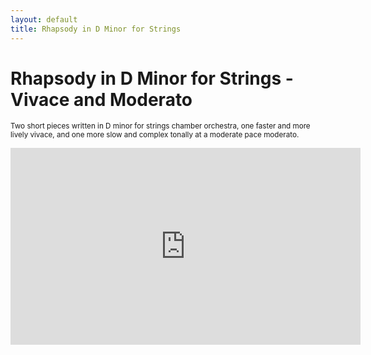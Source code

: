 ```yaml
---
layout: default
title: Rhapsody in D Minor for Strings
---
```


# Rhapsody in D Minor for Strings - Vivace and Moderato

<small>Two short pieces written in D minor for strings chamber orchestra, one faster and more lively vivace, and one more slow and complex tonally at a moderate pace moderato.</small>

<iframe width="560" height="315" src="https://www.youtube.com/embed/Z72ERXmM_rk" frameborder="0" allow="accelerometer; autoplay; clipboard-write; encrypted-media; gyroscope; picture-in-picture" allowfullscreen></iframe>


